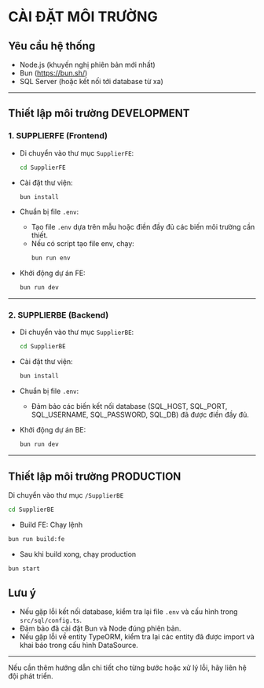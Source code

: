 # CÀI ĐẶT MÔI TRƯỜNG

## Yêu cầu hệ thống

-   Node.js (khuyến nghị phiên bản mới nhất)
-   Bun (https://bun.sh/)
-   SQL Server (hoặc kết nối tới database từ xa)

---

## Thiết lập môi trường DEVELOPMENT

### 1. SUPPLIERFE (Frontend)

-   Di chuyển vào thư mục `SupplierFE`:

    ```bash
    cd SupplierFE
    ```

-   Cài đặt thư viện:

    ```bash
    bun install
    ```

-   Chuẩn bị file `.env`:

    -   Tạo file `.env` dựa trên mẫu hoặc điền đầy đủ các biến môi trường cần thiết.
    -   Nếu có script tạo file env, chạy:
        ```bash
        bun run env
        ```

-   Khởi động dự án FE:
    ```bash
    bun run dev
    ```

---

### 2. SUPPLIERBE (Backend)

-   Di chuyển vào thư mục `SupplierBE`:

    ```bash
    cd SupplierBE
    ```

-   Cài đặt thư viện:

    ```bash
    bun install
    ```

-   Chuẩn bị file `.env`:

    -   Đảm bảo các biến kết nối database (SQL_HOST, SQL_PORT, SQL_USERNAME, SQL_PASSWORD, SQL_DB) đã được điền đầy đủ.

-   Khởi động dự án BE:
    ```bash
    bun run dev
    ```

---

## Thiết lập môi trường PRODUCTION

Di chuyển vào thư mục `/SupplierBE`

```bash
cd SupplierBE
```

-   Build FE: Chạy lệnh

```bash
bun run build:fe
```

-   Sau khi build xong, chạy production

```bash
bun start
```

## Lưu ý

-   Nếu gặp lỗi kết nối database, kiểm tra lại file `.env` và cấu hình trong `src/sql/config.ts`.
-   Đảm bảo đã cài đặt Bun và Node đúng phiên bản.
-   Nếu gặp lỗi về entity TypeORM, kiểm tra lại các entity đã được import và khai báo trong cấu hình DataSource.

---

Nếu cần thêm hướng dẫn chi tiết cho từng bước hoặc xử lý lỗi, hãy liên hệ đội phát triển.
